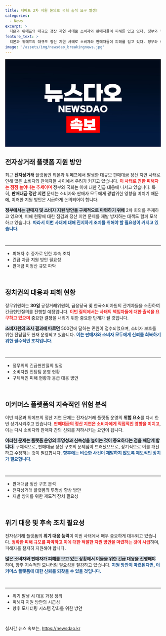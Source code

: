 ```yaml
---
title: 티메프 2차 지원 논의로 국회 출석 요구 발생!
categories:
  - News
excerpt: >
  티몬과 위메프의 대규모 정산 지연 사태로 소비자와 판매자들이 피해를 입고 있다. 정부와 국회는 긴급 지원 방안을 논의 중이며, 피해 규모는 1조원에 달할 것으로 전망된다.
feature_text: >
  티몬과 위메프의 대규모 정산 지연 사태로 소비자와 판매자들이 피해를 입고 있다. 정부와 국회는 긴급 지원 방안을 논의 중이며, 피해 규모는 1조원에 달할 것으로 전망된다.
image: '/assets/img/newsdao_breakingnews.jpg'
---
```


<p><img src="/assets/img/newsdao_breakingnews.jpg" alt="pcversion 속보" /></p>

<h2 data-ke-size="size26">전자상거래 플랫폼 지원 방안</h2>

<p data-ke-size="size16">최근 <b>전자상거래</b> 플랫폼인 티몬과 위메프에서 발생한 대규모 판매대금 정산 지연 사태로 인해 많은 소비자와 판매자들 사이에서 우려가 커지고 있습니다. <b><span style="color: #ee2323;">이 사태로 인한 피해자는 점점 늘어나는 추세이며</span></b> 정부와 국회는 이에 대한 긴급 대응에 나서고 있습니다. 특히, <b>판매대금 정산 지연</b> 문제는 소비자와 판매자 모두에게 광범위한 영향을 미치기 때문에, 이러한 지원 방안은 시급하게 논의되어야 합니다.</p>

<p data-ke-size="size16"><b><span style="background-color: #21538527;">정부에서는 판매자 및 소비자 지원 방안을 구체적으로 마련하기 위해</span></b> 2차 회의를 주재하고 있으며, 피해 현황에 대한 점검과 정산 지연 문제를 재발 방지하는 대책도 함께 모색하고 있습니다. <b><span style="color: #1a5490;">따라서 이번 사태에 대해 진지하게 조치를 취해야 할 필요성이 커지고 있습니다.</span></b></p>

<p data-ke-size="size16">&nbsp;</p>

<hr>

<ul>
    <li>피해자 수 증가로 인한 후속 조치</li>
    <li>긴급 자금 지원 방안 필요성</li>
    <li>판매금 미정산 규모 파악</li>
</ul>

<p data-ke-size="size16">&nbsp;</p>

<h2 data-ke-size="size26">정치권의 대응과 피해 현황</h2>

<p data-ke-size="size16">정무위원회는 <b>30일</b> 공정거래위원회, 금융당국 및 한국소비자원의 관계자들을 소환하여 긴급현안질의를 진행할 예정입니다. <b><span style="color: #ee2323;">이번 질의에서는 사태의 책임자들에 대한 출석을 요구하고 있으며</span></b> 중요한 결정을 내리기 위한 중요한 단계가 될 것입니다.</p>

<p data-ke-size="size16"><b><span style="background-color: #21538527;">소비자원의 조사 결과에 따르면</span></b> 500건에 달하는 민원이 접수되었으며, 소비자 보호를 위한 전담팀도 현재 운영되고 있습니다. <b><span style="color: #1a5490;">이는 판매자와 소비자 모두에게 신뢰를 회복하기 위한 필수적인 조치입니다.</span></b></p>

<p data-ke-size="size16">&nbsp;</p>

<hr>

<ul>
    <li>정무위의 긴급현안질의 일정</li>
    <li>소비자원 전담팀 운영 현황</li>
    <li>구체적인 피해 현황과 응급 대응 방안</li>
</ul>

<p data-ke-size="size16">&nbsp;</p>

<h2 data-ke-size="size26">이커머스 플랫폼의 지속적인 위험 분석</h2>

<p data-ke-size="size16">이번 티몬과 위메프의 정산 지연 문제는 전자상거래 플랫폼 운영의 <b>위험 요소</b>를 다시 한번 상기시켜주고 있습니다. <b><span style="color: #ee2323;">판매대금의 정산 지연은 소비자에게 직접적인 영향을 미치고</span></b>, 이는 다시 소비자와 판매자 간의 신뢰를 저하시키는 요인이 됩니다.</p>

<p data-ke-size="size16"><b><span style="background-color: #21538527;">이러한 문제는 플랫폼 운영의 투명성과 신속성을 높이는 것이 중요하다는 점을 깨닫게 합니다.</span></b> 구체적으로, 판매대금 정산 구조의 문제점이 드러났으므로, 장기적으로 이를 개선하고 수정하는 것이 필요합니다. <b><span style="color: #1a5490;">향후에는 비슷한 사건이 재발하지 않도록 제도적인 장치가 필요합니다.</span></b></p>

<p data-ke-size="size16">&nbsp;</p>

<hr>

<ul>
    <li>판매대금 정산 구조 분석</li>
    <li>전자상거래 플랫폼의 투명성 향상 방안</li>
    <li>재발 방지를 위한 제도적 장치 필요성</li>
</ul>

<p data-ke-size="size16">&nbsp;</p>

<h2 data-ke-size="size26">위기 대응 및 후속 조치 필요성</h2>

<p data-ke-size="size16">전자상거래 플랫폼의 <b>위기 대응 능력</b>이 이번 사태에서 매우 중요하게 대두되고 있습니다. <b><span style="color: #ee2323;">정확한 피해 규모를 파악하고 이에 대한 적절한 지원 방안을 마련하는 것이 시급</span></b>하며, 피해자를 철저히 지원해야 합니다.</p>

<p data-ke-size="size16"><b><span style="background-color: #21538527;">많은 소비자와 판매자가 피해를 보고 있는 상황에서 이들을 위한 긴급 대응을 진행해야</span></b> 하며, 향후 지속적인 모니터링 필요성을 절감하고 있습니다. <b><span style="color: #1a5490;">지원 방안이 마련된다면, 이커머스 플랫폼에 대한 신뢰를 되찾을 수 있을 것입니다.</span></b></p>

<p data-ke-size="size16">&nbsp;</p>

<hr>

<ul>
    <li>위기 발생 시 대응 과정 정리</li>
    <li>피해자 지원 방안의 시급성</li>
    <li>향후 모니터링 시스템 강화를 위한 방안</li>
</ul>

<p data-ke-size="size16">&nbsp;</p>
실시간 뉴스 속보는, <a href="https://newsdao.kr" rel="dofollow">https://newsdao.kr</a>


